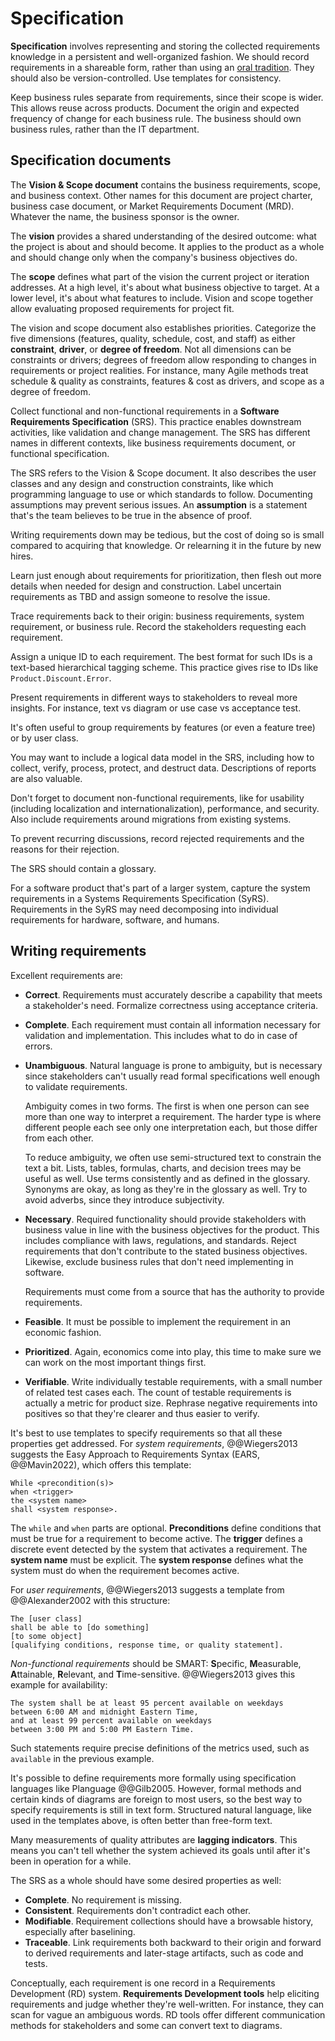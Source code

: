# Specification

**Specification** involves representing and storing the collected requirements knowledge in a persistent and
well-organized fashion.
We should record requirements in a shareable form, rather than using an
[oral tradition](../analysis.md#requirements-engineering-in-agile-methods).
They should also be version-controlled.
Use templates for consistency.

Keep business rules separate from requirements, since their scope is wider.
This allows reuse across products.
Document the origin and expected frequency of change for each business rule.
The business should own business rules, rather than the IT department.


## Specification documents

The **Vision & Scope document** contains the business requirements, scope, and business context.
Other names for this document are project charter, business case document, or Market Requirements Document (MRD).
Whatever the name, the business sponsor is the owner.

The **vision** provides a shared understanding of the desired outcome: what the project is about and should become.
It applies to the product as a whole and should change only when the company's business objectives do.

The **scope** defines what part of the vision the current project or iteration addresses.
At a high level, it's about what business objective to target.
At a lower level, it's about what features to include.
Vision and scope together allow evaluating proposed requirements for project fit.

The vision and scope document also establishes priorities.
Categorize the five dimensions (features, quality, schedule, cost, and staff) as either **constraint**, **driver**, or
**degree of freedom**.
Not all dimensions can be constraints or drivers; degrees of freedom allow responding to changes in requirements or
project realities.
For instance, many Agile methods treat schedule & quality as constraints, features & cost as drivers, and scope as
a degree of freedom.

Collect functional and non-functional requirements in a **Software Requirements Specification** (SRS).
This practice enables downstream activities, like validation and change management.
The SRS has different names in different contexts, like business requirements document, or functional specification.

The SRS refers to the Vision & Scope document.
It also describes the user classes and any design and construction constraints, like which programming language to use
or which standards to follow.
Documenting assumptions may prevent serious issues.
An **assumption** is a statement that's the team believes to be true in the absence of proof.

Writing requirements down may be tedious, but the cost of doing so is small compared to acquiring that knowledge.
Or relearning it in the future by new hires.

Learn just enough about requirements for prioritization, then flesh out more details when needed for design and
construction.
Label uncertain requirements as TBD and assign someone to resolve the issue.

Trace requirements back to their origin: business requirements, system requirement, or business rule.
Record the stakeholders requesting each requirement.

Assign a unique ID to each requirement.
The best format for such IDs is a text-based hierarchical tagging scheme.
This practice gives rise to IDs like `Product.Discount.Error`.

Present requirements in different ways to stakeholders to reveal more insights.
For instance, text vs diagram or use case vs acceptance test.

It's often useful to group requirements by features (or even a feature tree) or by user class.

You may want to include a logical data model in the SRS, including how to collect, verify, process, protect, and
destruct data.
Descriptions of reports are also valuable.

Don't forget to document non-functional requirements, like for usability (including localization and
internationalization), performance, and security.
Also include requirements around migrations from existing systems.

To prevent recurring discussions, record rejected requirements and the reasons for their rejection.

The SRS should contain a glossary.

For a software product that's part of a larger system, capture the system requirements in a Systems Requirements
Specification (SyRS).
Requirements in the SyRS may need decomposing into individual requirements for hardware, software, and humans.


## Writing requirements

Excellent requirements are:

- **Correct**.
  Requirements must accurately describe a capability that meets a stakeholder's need.
  Formalize correctness using acceptance criteria.
- **Complete**.
  Each requirement must contain all information necessary for validation and implementation.
  This includes what to do in case of errors.
- **Unambiguous**.
  Natural language is prone to ambiguity, but is necessary since stakeholders can't usually read formal specifications
  well enough to validate requirements.

  Ambiguity comes in two forms.
  The first is when one person can see more than one way to interpret a requirement.
  The harder type is where different people each see only one interpretation each, but those differ from each other.

  To reduce ambiguity, we often use semi-structured text to constrain the text a bit.
  Lists, tables, formulas, charts, and decision trees may be useful as well.
  Use terms consistently and as defined in the glossary.
  Synonyms are okay, as long as they're in the glossary as well.
  Try to avoid adverbs, since they introduce subjectivity.
- **Necessary**.
  Required functionality should provide stakeholders with business value in line with the business objectives for the
  product.
  This includes compliance with laws, regulations, and standards.
  Reject requirements that don't contribute to the stated business objectives.
  Likewise, exclude business rules that don't need implementing in software.

  Requirements must come from a source that has the authority to provide requirements.
- **Feasible**.
  It must be possible to implement the requirement in an economic fashion.
- **Prioritized**.
  Again, economics come into play, this time to make sure we can work on the most important things first.
- **Verifiable**.
  Write individually testable requirements, with a small number of related test cases each.
  The count of testable requirements is actually a metric for product size.
  Rephrase negative requirements into positives so that they're clearer and thus easier to verify.

It's best to use templates to specify requirements so that all these properties get addressed.
For _system requirements_, @@Wiegers2013 suggests the Easy Approach to Requirements Syntax (EARS, @@Mavin2022), which
offers this template:

```text
While <precondition(s)>
when <trigger>
the <system name>
shall <system response>.
```

The `while` and `when` parts are optional.
**Preconditions** define conditions that must be true for a requirement to become active.
The **trigger** defines a discrete event detected by the system that activates a requirement.
The **system name** must be explicit.
The **system response** defines what the system must do when the requirement becomes active.

For _user requirements_, @@Wiegers2013 suggests a template from @@Alexander2002 with this structure:

```text
The [user class]
shall be able to [do something]
[to some object]
[qualifying conditions, response time, or quality statement].
```

_Non-functional requirements_ should be SMART: **S**pecific, **M**easurable, **A**ttainable, **R**elevant, and
**T**ime-sensitive.
@@Wiegers2013 gives this example for availability:

```text
The system shall be at least 95 percent available on weekdays
between 6:00 AM and midnight Eastern Time,
and at least 99 percent available on weekdays
between 3:00 PM and 5:00 PM Eastern Time.
```

Such statements require precise definitions of the metrics used, such as `available` in the previous example.

It's possible to define requirements more formally using specification languages like Planguage @@Gilb2005.
However, formal methods and certain kinds of diagrams are foreign to most users, so the best way to specify
requirements is still in text form.
Structured natural language, like used in the templates above, is often better than free-form text.

Many measurements of quality attributes are **lagging indicators**.
This means you can't tell whether the system achieved its goals until after it's been in operation for a while.

The SRS as a whole should have some desired properties as well:

- **Complete**.
  No requirement is missing.
- **Consistent**.
  Requirements don't contradict each other.
- **Modifiable**.
  Requirement collections should have a browsable history, especially after baselining.
- **Traceable**.
  Link requirements both backward to their origin and forward to derived requirements and later-stage artifacts,
  such as code and tests.

Conceptually, each requirement is one record in a Requirements Development (RD) system.
**Requirements Development tools** help eliciting requirements and judge whether they're well-written.
For instance, they can scan for vague an ambiguous words.
RD tools offer different communication methods for stakeholders and some can convert text to diagrams.
